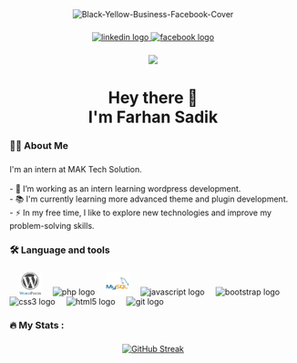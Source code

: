 <div align="center">
 <img src="https://i.ibb.co.com/179MTH3/Black-Yellow-Business-Facebook-Cover.png" alt="Black-Yellow-Business-Facebook-Cover" border="0">
</div>

###

<div align="center">
  <a href="#" target="_blank">
    <img src="https://img.shields.io/static/v1?message=LinkedIn&logo=linkedin&label=&color=0077B5&logoColor=white&labelColor=&style=for-the-badge" height="25" alt="linkedin logo" />
  </a>
  <a href="#" target="_blank">
    <img src="https://img.shields.io/static/v1?message=Facebook&logo=facebook&label=&color=1877F2&logoColor=white&labelColor=&style=for-the-badge" height="25" alt="facebook logo" />
  </a>
</div>

###

<div align="center">
  
  <img src="https://visitor-badge.laobi.icu/badge?page_id=mdfarhan01.mdfarhan01"/>
</div>

###

<h1 align="center">Hey there 👋 <br> I'm Farhan Sadik</h1>

###

<h3 align="left">👩‍💻  About Me</h3>

###

<p align="left">I'm an intern at MAK Tech Solution.<br><br>- 🔭 I’m working as an intern learning wordpress development.<br>- 📚 I'm currently learning more advanced theme and plugin development.<br>- ⚡ In my free time, I like to explore new technologies and improve my problem-solving skills.</p>

###

<h3 align="left">🛠 Language and tools</h3>

###

<div align="left">
  <img width="12" />
  <img src="https://raw.githubusercontent.com/devicons/devicon/master/icons/wordpress/wordpress-original.svg" height="40" alt="wordpress logo" />
  <img width="12" />
  <img src="https://cdn.jsdelivr.net/gh/devicons/devicon/icons/php/php-original.svg" height="40" alt="php logo" />
  <img width="12" />
  <img src="https://raw.githubusercontent.com/devicons/devicon/master/icons/mysql/mysql-original-wordmark.svg" height="40" alt="mysql logo" />
  <img width="12" />
  <img src="https://cdn.jsdelivr.net/gh/devicons/devicon/icons/javascript/javascript-original.svg" height="40" alt="javascript logo" />
  <img width="12" />
  <img src="https://cdn.jsdelivr.net/gh/devicons/devicon/icons/bootstrap/bootstrap-original.svg" height="40" alt="bootstrap logo" />
  <img width="12" />
  <img src="https://cdn.jsdelivr.net/gh/devicons/devicon/icons/css3/css3-original.svg" height="40" alt="css3 logo" />
  <img width="12" />
  <img src="https://cdn.jsdelivr.net/gh/devicons/devicon/icons/html5/html5-original.svg" height="40" alt="html5 logo" />
  <img width="12" />
  <img src="https://cdn.jsdelivr.net/gh/devicons/devicon/icons/git/git-original.svg" height="40" alt="git logo" />
</div>

###

<h3 align="left">🔥   My Stats :</h3>

###

<div align="center">
<!-- <a href="https://git.io/streak-stats"><img src="https://streak-stats.demolab.com?user=mdfarhan01&date_format=M%20j%5B%2C%20Y%5D&type=png" alt="GitHub Streak" /></a> -->
<a href="https://git.io/streak-stats"><img src="https://streak-stats.demolab.com?user=mdfarhan01&theme=dark" alt="GitHub Streak" /></a></div>
